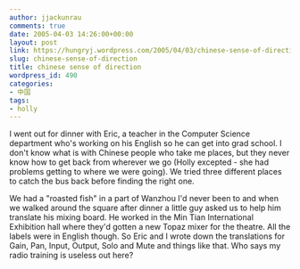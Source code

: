 ```yaml
---
author: jjackunrau
comments: true
date: 2005-04-03 14:26:00+00:00
layout: post
link: https://hungryj.wordpress.com/2005/04/03/chinese-sense-of-direction/
slug: chinese-sense-of-direction
title: chinese sense of direction
wordpress_id: 490
categories:
- 中国
tags:
- holly
---
```


I went out for dinner with Eric, a teacher in the Computer Science department who's working on his English so he can get into grad school.  I don't know what is with Chinese people who take me places, but they never know how to get back from wherever we go (Holly excepted - she had problems getting to where we were going).  We tried three different places to catch the bus back before finding the right one.
  

  
We had a "roasted fish" in a part of Wanzhou I'd never been to and when we walked around the square after dinner a little guy asked us to help him translate his mixing board.  He worked in the Min Tian International Exhibition hall where they'd gotten a new Topaz mixer for the theatre.  All the labels were in English though.  So Eric and I wrote down the translations for Gain, Pan, Input, Output, Solo and Mute and things like that.  Who says my radio training is useless out here?
